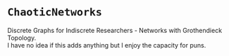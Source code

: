 # `ChaoticNetworks`
Discrete Graphs for Indiscrete Researchers - Networks with Grothendieck Topology. \
I have no idea if this adds anything but I enjoy the capacity for puns.
